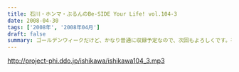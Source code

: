```yaml
---
title: 石川・ホンマ・ぶるんのBe-SIDE Your Life! vol.104-3
date: 2008-04-30
tags: ['2008年', '2008年04月']
draft: false
summary: ゴールデンウィークだけど、かなり普通に収録予定なので、次回もよろしくです。平田商店に何気なく行く企画ははたして、どーなるのか・・・祝休日はやってないらしいが・・・NAMAE
---
```


http://project-phi.ddo.jp/ishikawa/ishikawa104_3.mp3
